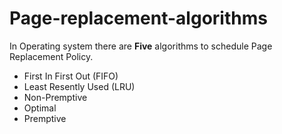 # Page-replacement-algorithms
In Operating system there are <b>Five</b> algorithms to schedule Page Replacement Policy.
<ul>
  <li>First In First Out (FIFO)</li>
  <li>Least Resently Used (LRU)</li>
  <li>Non-Premptive</li>
  <li>Optimal</li>
  <li>Premptive</li>
</ul>
